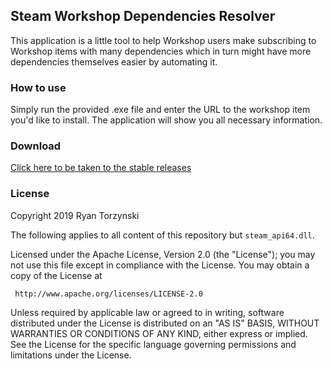 ## Steam Workshop Dependencies Resolver
This application is a little tool to help Workshop users make subscribing to Workshop items with many dependencies which in turn might have more dependencies themselves easier by automating it.

### How to use
Simply run the provided .exe file and enter the URL to the workshop item you'd like to install.
The application will show you all necessary information.

### Download
[Click here to be taken to the stable releases](https://github.com/RyanTT/SteamWorkshopDependenciesResolver/releases)

### License
Copyright 2019 Ryan Torzynski

The following applies to all content of this repository but `steam_api64.dll`.

 Licensed under the Apache License, Version 2.0 (the "License");
 you may not use this file except in compliance with the License.
 You may obtain a copy of the License at

     http://www.apache.org/licenses/LICENSE-2.0

 Unless required by applicable law or agreed to in writing, software
 distributed under the License is distributed on an "AS IS" BASIS,
 WITHOUT WARRANTIES OR CONDITIONS OF ANY KIND, either express or implied.
 See the License for the specific language governing permissions and
 limitations under the License.